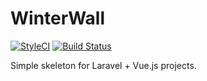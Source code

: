 # WinterWall

[![StyleCI](https://styleci.io/repos/56276473/shield)](https://styleci.io/repos/56276473)
[![Build Status](https://travis-ci.org/lukzgois/winterwall.svg?branch=master)](https://travis-ci.org/lukzgois/winterwall)

Simple skeleton for Laravel + Vue.js projects.

